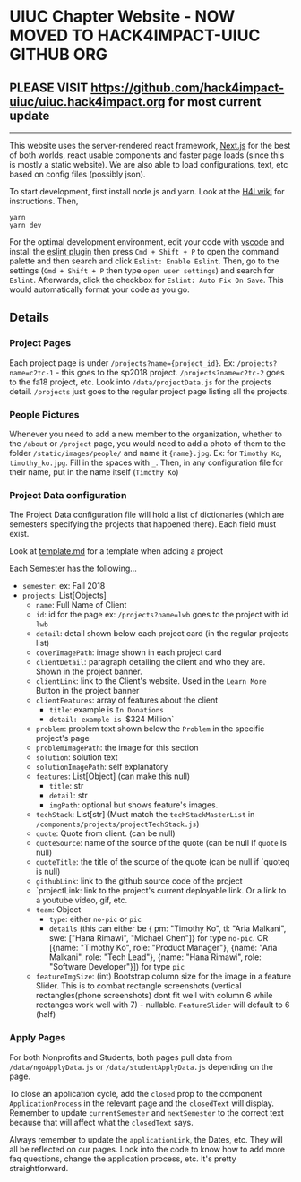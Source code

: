 # UIUC Chapter Website - **NOW MOVED TO HACK4IMPACT-UIUC GITHUB ORG**

## PLEASE VISIT https://github.com/hack4impact-uiuc/uiuc.hack4impact.org for most current update

------
This website uses the server-rendered react framework, [Next.js](http://nextjs.org) for the best of both worlds, react usable components and faster page loads (since this is mostly a static website). We are also able to load configurations, text, etc based on config files (possibly json).

To start development, first install node.js and yarn. Look at the [H4I wiki](https://github.com/hack4impact-uiuc/wiki/wiki/Mac-Setup) for instructions. Then,
```
yarn
yarn dev
```

For the optimal development environment, edit your code with [vscode](https://code.visualstudio.com/) and install the [eslint plugin](https://marketplace.visualstudio.com/items?itemName=dbaeumer.vscode-eslint) then press `Cmd + Shift + P` to open the command palette and then search and click `Eslint: Enable Eslint`. Then, go to the settings (`Cmd + Shift + P` then type `open user settings`) and search for `Eslint`. Afterwards, click the checkbox for `Eslint: Auto Fix On Save`. This would automatically format your code as you go.


## Details
### Project Pages
Each project page is under `/projects?name={project_id}`. Ex: `/projects?name=c2tc-1` - this goes to the sp2018 project. `/projects?name=c2tc-2` goes to the fa18 project, etc. Look into `/data/projectData.js` for the projects detail. `/projects` just goes to the regular project page listing all the projects.

### People Pictures
Whenever you need to add a new member to the organization, whether to the `/about` or `/project` page, you would need to add a photo of them to the folder `/static/images/people/` and name it `{name}.jpg`. Ex: for `Timothy Ko`, `timothy_ko.jpg`. Fill in the spaces with `_`. Then, in any configuration file for their name, put in the name itself (`Timothy Ko`)

### Project Data configuration
The Project Data configuration file will hold a list of dictionaries (which are semesters specifying the projects that happened there). Each field must exist.

Look at [template.md](./template.md) for a template when adding a project

Each Semester has the following...
- `semester`: <str> ex: Fall 2018
- `projects`: List[Objects]
    - `name`: Full Name of Client
    - `id`: id for the page ex: `/projects?name=lwb` goes to the project with id `lwb`
    - `detail`: detail shown below each project card (in the regular projects list)
    - `coverImagePath`: image shown in each project card
    - `clientDetail`: paragraph detailing the client and who they are. Shown in the project banner.
    - `clientLink`: link to the Client's website. Used in the `Learn More` Button in the project banner
    - `clientFeatures`: array of features about the client
        - `title`: example is `In Donations`
        - `detail: example is `$324 Million`
    - `problem`: problem text shown below the `Problem` in the specific project's page
    - `problemImagePath`: the image for this section
    - `solution`: solution text
    - `solutionImagePath`: self explanatory
    - `features`: List[Object] (can make this null)
        - `title`: str
        - `detail`: str
        - `imgPath`: optional but shows feature's images.
    - `techStack`: List[str] (Must match the `techStackMasterList` in `/components/projects/projectTechStack.js`)
    - `quote`: Quote from client. (can be null) 
    - `quoteSource`: name of the source of the quote (can be null if `quote` is null)
    - `quoteTitle`: the title of the source of the quote (can be null if `quoteq is null)
    - `githubLink`: link to the github source code of the project
    - `projectLink: link to the project's current deployable link. Or a link to a youtube video, gif, etc.
    - `team`: Object
        - `type`: either `no-pic` or `pic`
        - `details` (this can either be { pm: "Timothy Ko", tl: "Aria Malkani", swe: ["Hana Rimawi", "Michael Chen"]} for type `no-pic`. OR [{name: "Timothy Ko", role: "Product Manager"}, {name: "Aria Malkani", role: "Tech Lead"}, {name: "Hana Rimawi", role: "Software Developer"}]) for type `pic`
    - `featureImgSize`: (int) Bootstrap column size for the image in a feature Slider. This is to combat rectangle screenshots (vertical rectangles(phone screenshots) dont fit well with column 6 while rectanges work well with 7) - nullable. `FeatureSlider` will default to 6 (half)


### Apply Pages
For both Nonprofits and Students, both pages pull data from `/data/ngoApplyData.js` or `/data/studentApplyData.js` depending on the page. 

To close an application cycle, add the `closed` prop to the component `ApplicationProcess` in the relevant page and the `closedText` will display. Remember to update `currentSemester` and `nextSemester` to the correct text because that will affect what the `closedText` says. 

Always remember to update the `applicationLink`, the Dates, etc. They will all be reflected on our pages. Look into the code to know how to add more faq questions, change the application process, etc. It's pretty straightforward.